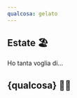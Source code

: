 ```yaml
---
qualcosa: gelato
---
```


<section>

## Estate 🏖

Ho tanta voglia di...

</section>
<section>

## {qualcosa} 🍦😋

</section>
